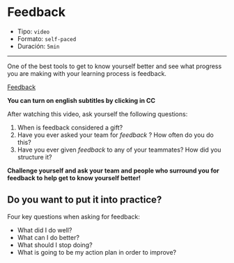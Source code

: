 # Feedback

* Tipo: `video`
* Formato: `self-paced`
* Duración: `5min`

***
One of the best tools to get to know yourself better and see what progress you
are making with your learning process is feedback.

[Feedback](https://vimeo.com/368080166)

**You can turn on english subtitles by clicking in CC**

After watching this video, ask yourself the following questions:
1. When is feedback considered a gift?
2. Have you ever asked your team for  _feedback_ ? How often do you do this?
3. Have you ever given _feedback_ to any of your teammates? How did you structure it?


**Challenge yourself and ask your team and people who surround you for feedback to help get to know yourself better!**

##  Do you want to put it into practice?

Four key questions when asking for feedback:
- What did I do well?
- What can I do better?
- What should I stop doing?
- What is going to be my action plan in order to improve?
